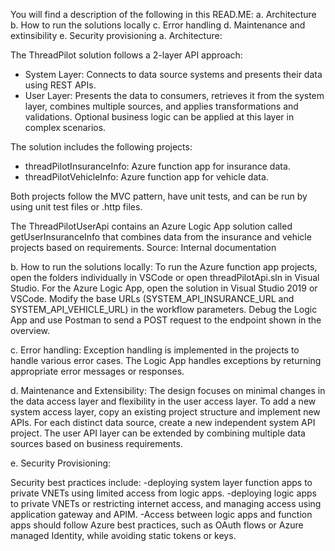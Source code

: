 You will find a description of the following in this READ.ME:
a. Architecture
b. How to run the solutions locally
c. Error handling
d. Maintenance and extinsibility
e. Security provisioning
a. Architecture:

The ThreadPilot solution follows a 2-layer API approach:
- System Layer: Connects to data source systems and presents their data using REST APIs.
- User Layer: Presents the data to consumers, retrieves it from the system layer, combines multiple sources, and applies transformations and validations. Optional business logic can be applied at this layer in complex scenarios.

The solution includes the following projects:
- threadPilotInsuranceInfo: Azure function app for insurance data.
- threadPilotVehicleInfo: Azure function app for vehicle data.

Both projects follow the MVC pattern, have unit tests, and can be run by using unit test files or .http files.

The ThreadPilotUserApi contains an Azure Logic App solution called getUserInsuranceInfo that combines data from the insurance and vehicle projects based on requirements.
Source: Internal documentation

b. How to run the solutions locally:
To run the Azure function app projects, open the folders individually in VSCode or open threadPilotApi.sln in Visual Studio.
For the Azure Logic App, open the solution in Visual Studio 2019 or VSCode. Modify the base URLs (SYSTEM_API_INSURANCE_URL and SYSTEM_API_VEHICLE_URL) in the workflow parameters. Debug the Logic App and use Postman to send a POST request to the endpoint shown in the overview.

c. Error handling:
Exception handling is implemented in the projects to handle various error cases. The Logic App handles exceptions by returning appropriate error messages or responses.

d. Maintenance and Extensibility:
The design focuses on minimal changes in the data access layer and flexibility in the user access layer. To add a new system access layer, copy an existing project structure and implement new APIs. For each distinct data source, create a new independent system API project. The user API layer can be extended by combining multiple data sources based on business requirements.

e. Security Provisioning:

Security best practices include: 
-deploying system layer function apps to private VNETs using limited access from logic apps.
-deploying logic apps to private VNETs or restricting internet access, and managing access using application gateway and APIM. 
-Access between logic apps and function apps should follow Azure best practices, such as OAuth flows or Azure managed Identity, while avoiding static tokens or keys.
